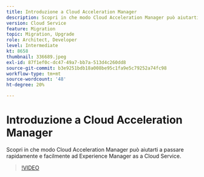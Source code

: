 ```yaml
---
title: Introduzione a Cloud Acceleration Manager
description: Scopri in che modo Cloud Acceleration Manager può aiutarti a passare rapidamente e facilmente ad Experience Manager as a Cloud Service.
version: Cloud Service
feature: Migration
topic: Migration, Upgrade
role: Architect, Developer
level: Intermediate
kt: 8658
thumbnail: 336689.jpeg
exl-id: 87f1ef0c-dc47-49a7-bb7a-513d4c260dd8
source-git-commit: b3e9251bdb18a008be95c1fa9e5c79252a74fc98
workflow-type: tm+mt
source-wordcount: '48'
ht-degree: 20%

---
```


# Introduzione a Cloud Acceleration Manager

Scopri in che modo Cloud Acceleration Manager può aiutarti a passare rapidamente e facilmente ad Experience Manager as a Cloud Service.

>[!VIDEO](https://video.tv.adobe.com/v/336689?quality=12&learn=on)
